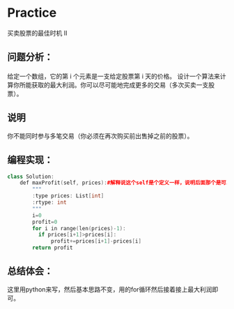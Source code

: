 # Practice
买卖股票的最佳时机 II
## 问题分析：
#### 
给定一个数组，它的第 i 个元素是一支给定股票第 i 天的价格。
设计一个算法来计算你所能获取的最大利润。你可以尽可能地完成更多的交易（多次买卖一支股票）。
## 说明
你不能同时参与多笔交易（你必须在再次购买前出售掉之前的股票）。
## 编程实现：
```C++
class Solution:
    def maxProfit(self, prices):#解释说这个self是个定义一样，说明后面那个是可以被引用的参数。
        """
        :type prices: List[int]
        :rtype: int
        """
        i=0
        profit=0
        for i in range(len(prices)-1):
          if prices[i+1]>prices[i]:
              profit+=prices[i+1]-prices[i]
        return profit
```
## 总结体会：
这里用python来写，然后基本思路不变，用的for循环然后接着接上最大利润即可。